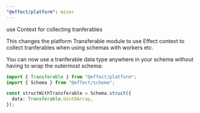 ```yaml
---
"@effect/platform": minor
---
```


use Context for collecting tranferables

This changes the platform Transferable module to use Effect context to collect
tranferables when using schemas with workers etc.

You can now use a tranferable data type anywhere in your schema without having
to wrap the outermost schema:

```ts
import { Transferable } from "@effect/platform";
import { Schema } from "@effect/schema";

const structWithTransferable = Schema.struct({
  data: Transferable.Uint8Array,
});
```
